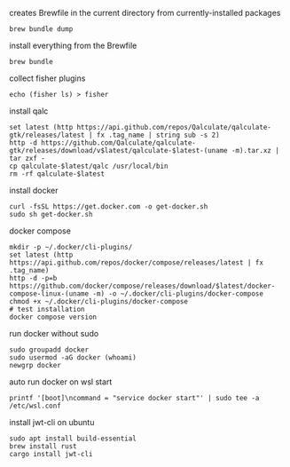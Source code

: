 creates Brewfile in the current directory from currently-installed packages
```
brew bundle dump
```

install everything from the Brewfile
```
brew bundle
```

collect fisher plugins
```
echo (fisher ls) > fisher
```

install qalc
```
set latest (http https://api.github.com/repos/Qalculate/qalculate-gtk/releases/latest | fx .tag_name | string sub -s 2)
http -d https://github.com/Qalculate/qalculate-gtk/releases/download/v$latest/qalculate-$latest-(uname -m).tar.xz | tar zxf -
cp qalculate-$latest/qalc /usr/local/bin
rm -rf qalculate-$latest
```

install docker
```
curl -fsSL https://get.docker.com -o get-docker.sh
sudo sh get-docker.sh
```

docker compose
```
mkdir -p ~/.docker/cli-plugins/
set latest (http https://api.github.com/repos/docker/compose/releases/latest | fx .tag_name)
http -d -p=b https://github.com/docker/compose/releases/download/$latest/docker-compose-linux-(uname -m) -o ~/.docker/cli-plugins/docker-compose
chmod +x ~/.docker/cli-plugins/docker-compose
# test installation
docker compose version
```

run docker without sudo
```
sudo groupadd docker
sudo usermod -aG docker (whoami)
newgrp docker
```

auto run docker on wsl start
```
printf '[boot]\ncommand = "service docker start"' | sudo tee -a /etc/wsl.conf
```

install jwt-cli on ubuntu
```
sudo apt install build-essential
brew install rust
cargo install jwt-cli
```

